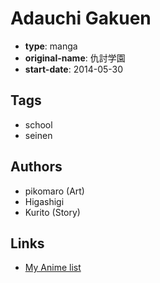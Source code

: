 # Adauchi Gakuen

-   **type**: manga
-   **original-name**: 仇討学園
-   **start-date**: 2014-05-30

## Tags

-   school
-   seinen

## Authors

-   pikomaro (Art)
-   Higashigi
-   Kurito (Story)

## Links

-   [My Anime list](https://myanimelist.net/manga/73261/Adauchi_Gakuen)
